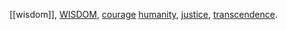 [[wisdom]], [WISDOM](https://en.m.wikipedia.org/wiki/Wisdom "Wisdom"),
 [courage](https://en.m.wikipedia.org/wiki/Courage "Courage")
 [humanity](https://en.m.wikipedia.org/wiki/Humanity_(virtue) "Humanity (virtue)"), 
 [justice](https://en.m.wikipedia.org/wiki/Justice "Justice"), 
 [transcendence](https://en.m.wikipedia.org/wiki/Values_in_Action_Inventory_of_Strengths "Values in Action Inventory of Strengths").[](https://en.m.wikipedia.org/wiki/Temperance_(virtue)#cite_note-gcc-3)




 